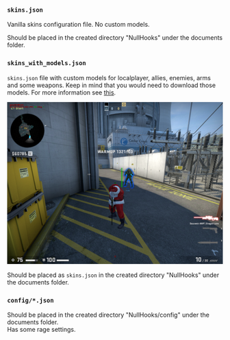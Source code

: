 
### `skins.json`
Vanilla skins configuration file. No custom models.

Should be placed in the created directory "NullHooks" under the documents folder.

### `skins_with_models.json`
`skins.json` file with custom models for localplayer, allies, enemies, arms and some weapons. Keep in mind that you would need to download those models. For more information see [this](https://github.com/r4v10l1/NullHooks#model-changer).

![Screenshot](https://raw.githubusercontent.com/r4v10l1/NullHooks/main/screenshots/screenshot16.png)

Should be placed as `skins.json` in the created directory "NullHooks" under the documents folder.

### `config/*.json`
Should be placed in the created directory "NullHooks/config" under the documents folder.  
Has some rage settings.

